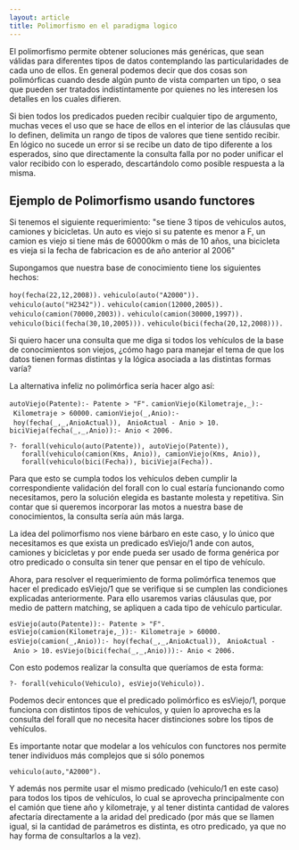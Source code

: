 ```yaml
---
layout: article
title: Polimorfismo en el paradigma logico
---
```


El polimorfismo permite obtener soluciones más genéricas, que sean válidas para diferentes tipos de datos contemplando las particularidades de cada uno de ellos. En general podemos decir que dos cosas son polimórficas cuando desde algún punto de vista comparten un tipo, o sea que pueden ser tratados indistintamente por quienes no les interesen los detalles en los cuales difieren.

Si bien todos los predicados pueden recibir cualquier tipo de argumento, muchas veces el uso que se hace de ellos en el interior de las cláusulas que lo definen, delimita un rango de tipos de valores que tiene sentido recibir. En lógico no sucede un error si se recibe un dato de tipo diferente a los esperados, sino que directamente la consulta falla por no poder unificar el valor recibido con lo esperado, descartándolo como posible respuesta a la misma.

Ejemplo de Polimorfismo usando functores
----------------------------------------

Si tenemos el siguiente requerimiento: "se tiene 3 tipos de vehiculos autos, camiones y bicicletas. Un auto es viejo si su patente es menor a F, un camion es viejo si tiene más de 60000km o más de 10 años, una bicicleta es vieja si la fecha de fabricacion es de año anterior al 2006"

Supongamos que nuestra base de conocimiento tiene los siguientes hechos:

`hoy(fecha(22,12,2008)).`
`vehiculo(auto("A2000")).`
`vehiculo(auto("H2342")).`
`vehiculo(camion(12000,2005)).`
`vehiculo(camion(70000,2003)).`
`vehiculo(camion(30000,1997)).`
`vehiculo(bici(fecha(30,10,2005))).`
`vehiculo(bici(fecha(20,12,2008))).`

Si quiero hacer una consulta que me diga si todos los vehículos de la base de conocimientos son viejos, ¿cómo hago para manejar el tema de que los datos tienen formas distintas y la lógica asociada a las distintas formas varía?

La alternativa infeliz no polimórfica sería hacer algo así:

`autoViejo(Patente):- Patente > "F".`
`camionViejo(Kilometraje,_):- Kilometraje > 60000.`
`camionViejo(_,Anio):- hoy(fecha(_,_,AnioActual)),`
` AnioActual - Anio > 10.`
`biciVieja(fecha(_,_,Anio)):- Anio < 2006.`

`?- forall(vehiculo(auto(Patente)), autoViejo(Patente)),`
`   forall(vehiculo(camion(Kms, Anio)), camionViejo(Kms, Anio)),`
`   forall(vehiculo(bici(Fecha)), biciVieja(Fecha)).`

Para que esto se cumpla todos los vehículos deben cumplir la correspondiente validación del forall con lo cual estaría funcionando como necesitamos, pero la solución elegida es bastante molesta y repetitiva. Sin contar que si queremos incorporar las motos a nuestra base de conocimientos, la consulta sería aún más larga.

La idea del polimorfismo nos viene bárbaro en este caso, y lo único que necesitamos es que exista un predicado esViejo/1 ande con autos, camiones y bicicletas y por ende pueda ser usado de forma genérica por otro predicado o consulta sin tener que pensar en el tipo de vehículo.

Ahora, para resolver el requerimiento de forma polimórfica tenemos que hacer el predicado esViejo/1 que se verifique si se cumplen las condiciones explicadas anteriormente. Para ello usaremos varias cláusulas que, por medio de pattern matching, se apliquen a cada tipo de vehículo particular.

`esViejo(auto(Patente)):- Patente > "F".`
`esViejo(camion(Kilometraje,_)):- Kilometraje > 60000.`
`esViejo(camion(_,Anio)):- hoy(fecha(_,_,AnioActual)),`
` AnioActual - Anio > 10.`
`esViejo(bici(fecha(_,_,Anio))):- Anio < 2006.`

Con esto podemos realizar la consulta que queríamos de esta forma:

`?- forall(vehiculo(Vehiculo), esViejo(Vehiculo)).`

Podemos decir entonces que el predicado polimórfico es esViejo/1, porque funciona con distintos tipos de vehiculos, y quien lo aprovecha es la consulta del forall que no necesita hacer distinciones sobre los tipos de vehículos.

Es importante notar que modelar a los vehículos con functores nos permite tener individuos más complejos que si sólo ponemos

`vehiculo(auto,"A2000").`

Y además nos permite usar el mismo predicado (vehiculo/1 en este caso) para todos los tipos de vehículos, lo cual se aprovecha principalmente con el camión que tiene año y kilometraje, y al tener distinta cantidad de valores afectaría directamente a la aridad del predicado (por más que se llamen igual, si la cantidad de parámetros es distinta, es otro predicado, ya que no hay forma de consultarlos a la vez).
